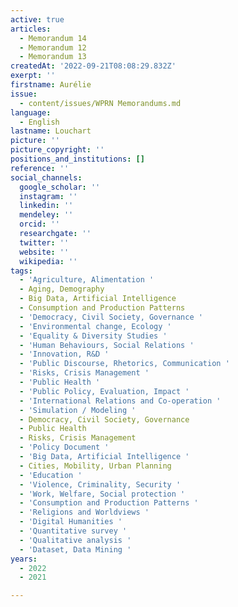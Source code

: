 ```yaml
---
active: true
articles:
  - Memorandum 14
  - Memorandum 12
  - Memorandum 13
createdAt: '2022-09-21T08:08:29.832Z'
exerpt: ''
firstname: Aurélie
issue:
  - content/issues/WPRN Memorandums.md
language:
  - English
lastname: Louchart
picture: ''
picture_copyright: ''
positions_and_institutions: []
reference: ''
social_channels:
  google_scholar: ''
  instagram: ''
  linkedin: ''
  mendeley: ''
  orcid: ''
  researchgate: ''
  twitter: ''
  website: ''
  wikipedia: ''
tags:
  - 'Agriculture, Alimentation '
  - Aging, Demography
  - Big Data, Artificial Intelligence
  - Consumption and Production Patterns
  - 'Democracy, Civil Society, Governance '
  - 'Environmental change, Ecology '
  - 'Equality & Diversity Studies '
  - 'Human Behaviours, Social Relations '
  - 'Innovation, R&D '
  - 'Public Discourse, Rhetorics, Communication '
  - 'Risks, Crisis Management '
  - 'Public Health '
  - 'Public Policy, Evaluation, Impact '
  - 'International Relations and Co-operation '
  - 'Simulation / Modeling '
  - Democracy, Civil Society, Governance
  - Public Health
  - Risks, Crisis Management
  - 'Policy Document '
  - 'Big Data, Artificial Intelligence '
  - Cities, Mobility, Urban Planning
  - 'Education '
  - 'Violence, Criminality, Security '
  - 'Work, Welfare, Social protection '
  - 'Consumption and Production Patterns '
  - 'Religions and Worldviews '
  - 'Digital Humanities '
  - 'Quantitative survey '
  - 'Qualitative analysis '
  - 'Dataset, Data Mining '
years:
  - 2022
  - 2021

---
```

